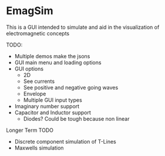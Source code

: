 # EmagSim
This is a GUI intended to simulate and aid in the visualization of electromagnetic concepts

TODO:
- Multiple demos make the jsons
- GUI main menu and loading options
- GUI options
    - 2D
    - See currents
    - See positive and negative going waves
    - Envelope
    - Multiple GUI input types
- Imaginary number support
- Capacitor and Inductor support
    - Diodes? Could be tough because non linear

Longer Term TODO
- Discrete component simulation of T-Lines
- Maxwells simulation
